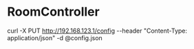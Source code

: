 # RoomController

curl -X PUT http://192.168.123.1/config --header "Content-Type: application/json" -d @config.json
